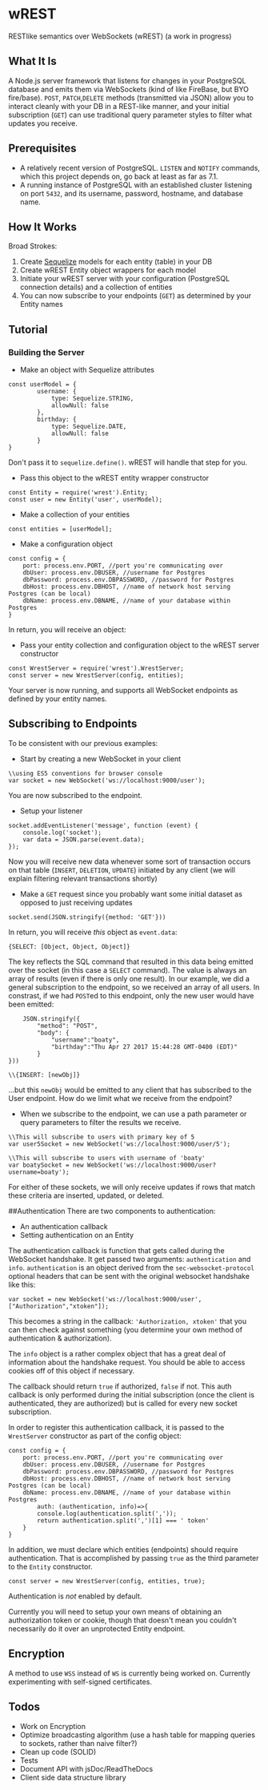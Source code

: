 # wREST
RESTlike semantics over WebSockets (wREST)
(a work in progress)

## What It Is
A Node.js server framework that listens for changes in your PostgreSQL database and emits them via WebSockets (kind of like FireBase, but BYO fire/base). `POST`, `PATCH`,`DELETE` methods (transmitted via JSON) allow you to interact cleanly with your DB in a REST-like manner, and your initial subscription (`GET`) can use traditional query parameter styles to filter what updates you receive.

## Prerequisites
* A relatively recent version of PostgreSQL. `LISTEN` and `NOTIFY` commands, which this project depends on, go back at least as far as 7.1.
* A running instance of PostgreSQL with an established cluster listening on port `5432`, and its username, password, hostname, and database name.

## How It Works
Broad Strokes:
1. Create [Sequelize](http://docs.sequelizejs.com/en/v3/) models for each entity (table) in your DB
2. Create wREST Entity object wrappers for each model
3. Initiate your wREST server with your configuration (PostgreSQL connection details) and a collection of entities
4. You can now subscribe to your endpoints (`GET`) as determined by your Entity names

## Tutorial
### Building the Server
* Make an object with Sequelize attributes
```
const userModel = {
        username: {
	        type: Sequelize.STRING,
	        allowNull: false
        },
        birthday: {
	        type: Sequelize.DATE,
	        allowNull: false
	    }
}
```

Don't pass it to `sequelize.define()`. wREST will handle that step for you.

* Pass this object to the wREST entity wrapper constructor
```
const Entity = require('wrest').Entity;
const user = new Entity('user', userModel);
```
* Make a collection of your entities
```
const entities = [userModel];
```

* Make a configuration object
```
const config = {
    port: process.env.PORT, //port you're communicating over
    dbUser: process.env.DBUSER, //username for Postgres
    dbPassword: process.env.DBPASSWORD, //password for Postgres
    dbHost: process.env.DBHOST, //name of network host serving Postgres (can be local)
    dbName: process.env.DBNAME, //name of your database within Postgres
}
```
In return, you will receive an object:
* Pass your entity collection and configuration object to the wREST server constructor
```
const WrestServer = require('wrest').WrestServer;
const server = new WrestServer(config, entities);
```

Your server is now running, and supports all WebSocket endpoints as defined by your entity names.

## Subscribing to Endpoints
To be consistent with our previous examples:
* Start by creating a new WebSocket in your client
```
\\using ES5 conventions for browser console
var socket = new WebSocket('ws://localhost:9000/user');
```
You are now subscribed to the endpoint.

* Setup your listener
```
socket.addEventListener('message', function (event) {
    console.log('socket');
    var data = JSON.parse(event.data);
});
```
Now you will receive new data whenever some sort of transaction occurs on that table (`INSERT`, `DELETION`, `UPDATE`) initiated by any client (we will explain filtering relevant transactions shortly)
* Make a `GET` request since you probably want some initial dataset as opposed to just receiving updates
```
socket.send(JSON.stringify({method: 'GET'}))
```
In return, you will receive _this_ object as `event.data`:
```
{SELECT: [Object, Object, Object]}
```
The key reflects the SQL command that resulted in this data being emitted over the socket (in this case a `SELECT` command). The value is always an array of results (even if there is only one result). In our example, we did a general subscription to the endpoint, so we received an array of all users. In constrast, if we had `POST`ed to this endpoint, only the new user would have been emitted:

```socket.send(
    JSON.stringify({
        "method": "POST",
        "body": {
            "username":"boaty",
            "birthday":"Thu Apr 27 2017 15:44:28 GMT-0400 (EDT)"
        }
}))

\\{INSERT: [newObj]}
```
...but this `newObj` would be emitted to any client that has subscribed to the User endpoint. How do we limit what we receive from the endpoint?

* When we subscribe to the endpoint, we can use a path parameter or query parameters to filter the results we receive.

```
\\This will subscribe to users with primary key of 5
var user5Socket = new WebSocket('ws://localhost:9000/user/5');

\\This will subscribe to users with username of 'boaty'
var boatySocket = new WebSocket('ws://localhost:9000/user?username=boaty');
```
For either of these sockets, we will only receive updates if rows that match these criteria are inserted, updated, or deleted.

##Authentication
There are two components to authentication:

* An authentication callback
* Setting authentication on an Entity

The authentication callback is function that gets called during the WebSocket handshake. It get passed two arguments: `authentication` and `info`.
`authentication` is an object derived from the `sec-websocket-protocol` optional headers that can be sent with the original websocket handshake like this:
```
var socket = new WebSocket('ws://localhost:9000/user', ["Authorization","xtoken"]);
```
This becomes a string in the callback:
`'Authorization, xtoken'`
that you can then check against something (you determine your own method of authentication & authorization).

The `info` object is a rather complex object that has a great deal of information about the handshake request. You should be able to access cookies off of this object if necessary.

The callback should return `true` if authorized, `false` if not. This auth callback is only performed during the initial subscription (once the client is authenticated, they are authorized) but is called for every new socket subscription.

In order to register this authentication callback, it is passed to the `WrestServer` constructor as part of the config object:
```
const config = {
    port: process.env.PORT, //port you're communicating over
    dbUser: process.env.DBUSER, //username for Postgres
    dbPassword: process.env.DBPASSWORD, //password for Postgres
    dbHost: process.env.DBHOST, //name of network host serving Postgres (can be local)
    dbName: process.env.DBNAME, //name of your database within Postgres
        auth: (authentication, info)=>{
        console.log(authentication.split(','));
        return authentication.split(',')[1] === ' token'
    }
}
```

In addition, we must declare which entities (endpoints) should require authentication. That is accomplished by passing `true` as the third parameter to the `Entity` constructor.
```
const server = new WrestServer(config, entities, true);
```
Authentication is _not_ enabled by default.

Currently you will need to setup your own means of obtaining an authorization token or cookie, though that doesn't mean you couldn't necessarily do it over an unprotected Entity endpoint.

## Encryption
A method to use `WSS` instead of `WS` is currently being worked on. Currently experimenting with self-signed certificates.

## Todos
* Work on Encryption
* Optimize broadcasting algorithm (use a hash table for mapping queries to sockets, rather than naive filter?)
* Clean up code (SOLID)
* Tests
* Document API with jsDoc/ReadTheDocs
* Client side data structure library
